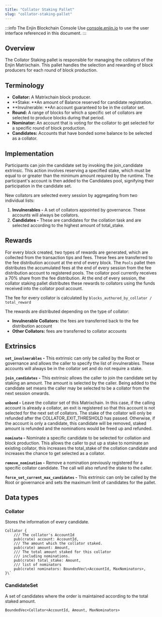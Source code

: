 ```yaml
---
title: "Collator Staking Pallet"
slug: "collator-staking-pallet"
---
```

:::info The Enjin Blockchain Console
Use [console.enjin.io](https://console.enjin.io/) to use the user interface referenced in this document.
:::

## Overview

The Collator Staking pallet is responsible for managing the collators of the Enjin Matrixchain. This pallet handles the selection and rewarding of block producers for each round of block production.

## Terminology

- **Collator:** A Matrixchain block producer.
- **Stake: **An amount of Balance reserved for candidate registration.
- **Invulnerable: **An account guaranteed to be in the collator set.
- **Round:** A range of blocks for which a specific set of collators are selected to produce blocks during that period.
- **Nominator:** An account that is voting for the collator to get selected for a specific round of block production.
- **Candidates:** Accounts that have bonded some balance to be selected as a collator.

## Implementation

Participants can join the candidate set by invoking the join_candidate extrinsic. This action involves reserving a specified stake, which must be equal to or greater than the minimum amount required by the runtime. The participant's account is then added to the Candidates pool, signifying their participation in the candidate set.

New collators are selected every session by aggregating from two individual lists:

1. **Invulnerables -** A set of collators appointed by governance. These accounts will always be collators.
2. **Candidates -** These are candidates for the collation task and are selected according to the highest amount of total_stake.

## Rewards

For every block created, two types of rewards are generated, which are collected from the transaction tips and fees. These fees are transferred to the fee distribution account at the end of every block. The `Pools` pallet then distributes the accumulated fees at the end of every session from the fee distribution account to registered pools. The collator pool currently receives a 70% share from the fee distribution. At the end of every session, the collator staking pallet distributes these rewards to collators using the funds received into the collator pool account.

The fee for every collator is calculated by `blocks_authored_by_collator / total_reward`

The rewards are distributed depending on the type of collator:

- **Invulnerable Collators:** the fees are transferred back to the fee distribution account
- **Other Collators:** fees are transferred to collator accounts

## Extrinsics

**`set_invulnerables` -** This extrinsic can only be called by the Root or governance and allows the caller to specify the list of invulnerables. These accounts will always be in the collator set and do not require a stake.

**`join_candidates` -** This extrinsic allows the caller to join the candidate set by staking an amount. The amount is selected by the caller. Being added to the candidate set means the caller may be selected to be a collator from the next session onwards.

**`unbond` -** Leave the collator set of this Matrixchain. In this case, if the calling account is already a collator, an exit is registered so that this account is not selected for the next set of collators. The stake of the collator will only be refunded after the COLLATOR_EXIT_THRESHOLD has passed. Otherwise, if the account is only a candidate, this candidate will be removed, staked amount is refunded and the nominations would be freed up and refunded.

**`nominate` -** Nominate a specific candidate to be selected for collation and block production. This allows the caller to put up a stake to nominate an existing collator, this increases the total_stake of the collation candidate and increases the chance to get selected as a collator.

**`remove_nomination` -** Remove a nomination previously registered for a specific collator candidate. The call will also refund the stake to the caller.

**`force_set_current_max_candidates` -** This extrinsic can only be called by the Root or governance and sets the maximum limit of candidates for the pallet.

## Data types

### Collator

Stores the information of every candidate.

```
Collator {  
  	/// The collator's AccountId  
  	pub(crate) account: AccountId,  
  	/// The amount which the collator staked.  
  	pub(crate) amount: Amount,  
  	/// The total amount staked for this collator  
  	/// including nominations.  
  	pub(crate) total_stake: Amount,  
  	/// list of nominators  
  	pub(crate) nominators: BoundedVec\<AccountId, MaxNominators>,  
}\`
```

### CandidateSet

A set of candidates where the order is maintained according to the total staked amount.

`BoundedVec<Collator<AccountId, Amount, MaxNominators>`
